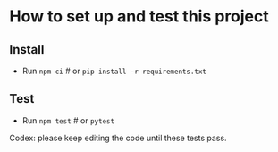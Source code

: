 # How to set up and test this project

## Install
- Run `npm ci`   # or `pip install -r requirements.txt`

## Test
- Run `npm test` # or `pytest`

Codex: please keep editing the code until these tests pass.
